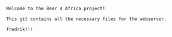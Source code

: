 ~~~~~~~~~~~~~~~~~~~~~~~~~~~~~~#Beer4africa~~~~~~~~~~~~~~~~~~~~~~~~~~~~~~
Welcome to the Beer 4 Africa project!

This git contains all the necessary files for the webserver.

fredrik!!!
